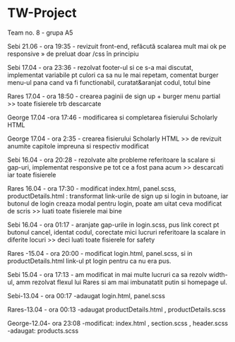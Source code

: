 # TW-Project

Team no. 8 - grupa A5



Sebi 21.06 - ora 19:35 - revizuit front-end, refăcută scalarea mult mai ok pe responsive » de preluat doar /css în principiu

Sebi 17.04 - ora 23:36 - rezolvat footer-ul si ce s-a mai discutat, implementat variabile pt culori ca sa nu le mai repetam, comentat burger menu-ul pana cand va fi functionabil, curatat&aranjat codul, totul bine

Rares 17.04 - ora 18:50 - crearea paginii de sign up + burger menu partial >> toate fisierele trb descarcate

George 17.04 -ora 17:46 - modificarea si completarea fisierului Scholarly HTML

George 17.04 - ora 2:35 - crearea fisierului Scholarly HTML >> de revizuit anumite capitole impreuna si respectiv modificat

Sebi 16.04 - ora 20:28 - rezolvate alte probleme referitoare la scalare si gap-uri, implementat responsive pe tot ce a fost pana acum >> descarcati iar toate fisierele

Rares 16.04 - ora 17:30 - modificat index.html, panel.scss, productDetails.html : transformat link-urile de sign up si login in butoane, iar butonul de login creaza modal pentru login, poate am uitat ceva modificat de scris >> luati toate fisierele mai bine

Sebi 16.04 - ora 01:17 - aranjate gap-urile in login.scss, pus link corect pt butonul cancel, identat codul, corectate mici lucruri referitoare la scalare in diferite locuri >> deci luati toate fisierele for safety 

Rares -15.04 - ora 20:00 - modificat login.html, panel.scss, si in productDetails.html link-ul pt login pentru ca nu era pus.

Sebi 15.04 - ora 17:13 - am modificat in mai multe lucruri ca sa rezolv width-ul, amm rezolvat flexul lui Rares si am mai imbunatatit putin si homepage ul.

Sebi-13.04 - ora 00:17 -adaugat login.html, panel.scss

Rares-13.04 - ora 00:13 -adaugat productDetails.html , productDetails.scss

George-12.04- ora 23:08 -modificat: index.html  ,  section.scss  ,  header.scss
                        -adaugat: products.scss
